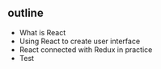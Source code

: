 
## outline
- What is React
- Using React to create user interface
- React connected with Redux in practice
- Test
